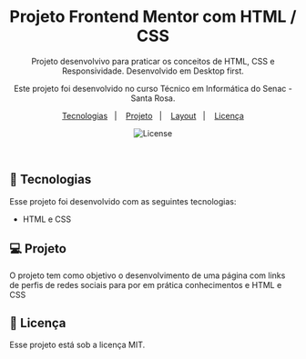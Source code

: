  <h1 align="center"> Projeto Frontend Mentor com HTML / CSS </h1>

<p align="center">
Projeto desenvolvivo para praticar os conceitos de HTML, CSS e Responsividade. Desenvolvido em Desktop first.
</p>

<p align="center">
Este projeto foi desenvolvido no curso Técnico em Informática do Senac - Santa Rosa.
</p>

<p align="center">
  <a href="#-tecnologias">Tecnologias</a>&nbsp;&nbsp;&nbsp;|&nbsp;&nbsp;&nbsp;
  <a href="#-projeto">Projeto</a>&nbsp;&nbsp;&nbsp;|&nbsp;&nbsp;&nbsp;
  <a href="#-layout">Layout</a>&nbsp;&nbsp;&nbsp;|&nbsp;&nbsp;&nbsp;
  <a href="#memo-licença">Licença</a>
</p>

<p align="center">
  <img alt="License" src="https://img.shields.io/static/v1?label=license&message=MIT&color=49AA26&labelColor=000000">
</p>

<br>

## 🚀 Tecnologias

Esse projeto foi desenvolvido com as seguintes tecnologias:

- HTML e CSS

## 💻 Projeto

O projeto tem como objetivo o desenvolvimento de uma página com links de perfis de redes sociais para por em prática conhecimentos e HTML e CSS

## :memo: Licença

Esse projeto está sob a licença MIT.
